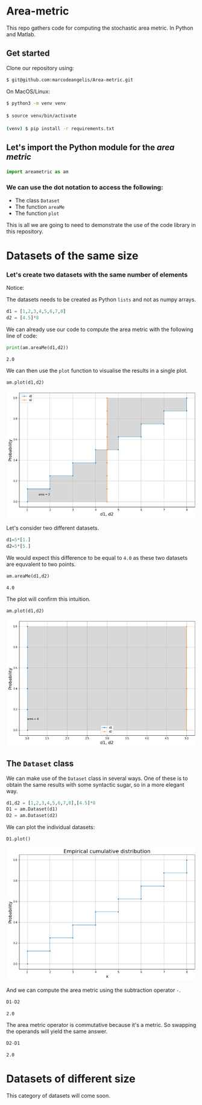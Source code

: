 # Area-metric
This repo gathers code for computing the stochastic area metric. In Python and Matlab.

## Get started

Clone our repository using: 
``` bash
$ git@github.com:marcodeangelis/Area-metric.git
```

On MacOS/Linux:

``` bash
$ python3 -m venv venv 

$ source venv/bin/activate

(venv) $ pip install -r requirements.txt
```

## Let's import the Python module for the *area metric*


```python
import areametric as am
```

### We can use the dot notation to access the following:

* The class `Dataset`
* The function `areaMe`
* The function `plot`

This is all we are going to need to demonstrate the use of the code library in this repository.

# Datasets of the same size
### Let's create two datasets with the same number of elements

Notice:

The datasets needs to be created as Python `lists` and not as numpy arrays.


```python
d1 = [1,2,3,4,5,6,7,8]
d2 = [4.5]*8
```

We can already use our code to compute the area metric with the following line of code:


```python
print(am.areaMe(d1,d2))
```

    2.0


We can then use the `plot` function to visualise the results in a single plot.


```python
am.plot(d1,d2)
```


![png](fig/output_9_0.png)


Let's consider two different datasets.


```python
d1=5*[1.]
d2=5*[5.]
```

We would expect this difference to be equal to `4.0` as these two datasets are equvalent to two points.


```python
am.areaMe(d1,d2)
```




    4.0



The plot will confirm this intuition.


```python
am.plot(d1,d2)
```


![png](fig/output_15_0.png)


## The `Dataset` class

We can make use of the `Dataset` class in several ways. One of these is to obtain the same results with some syntactic sugar, so in a more elegant way.


```python
d1,d2 = [1,2,3,4,5,6,7,8],[4.5]*8
D1 = am.Dataset(d1)
D2 = am.Dataset(d2)
```

We can plot the individual datasets:


```python
D1.plot()
```


![png](fig/output_19_0.png)


And we can compute the area metric using the subtraction operator `-`.


```python
D1-D2
```




    2.0



The area metric operator is commutative because it's a metric. So swapping the operands will yield the same answer.


```python
D2-D1
```




    2.0



# Datasets of different size

This category of datasets will come soon.


```python

```
